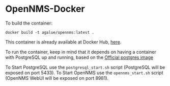 # OpenNMS-Docker

To build the container:

```
docker build -t agalue/opennms:latest .
```

This container is already available at Docker Hub, [here](https://hub.docker.com/r/agalue/opennms/).

To run the container, keep in mind that it depends on having a container with PostgreSQL up and running, based on the [Official postgres image](https://hub.docker.com/_/postgres/)

To Start PostgreSQL use the `postgresql_start.sh` script (PostgreSQL will be exposed on port 5433).
To Start OpenNMS use the `opennms_start.sh` script (OpenNMS WebUI will be exposed on port 8981).
